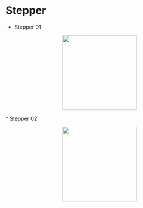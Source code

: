 # Stepper
* Stepper 01
<p align="center">
      <img width="200" src="https://user-images.githubusercontent.com/51033703/226387423-3716624e-2bc1-49d4-a5ff-eec2fb4dde81.png">
 </p>
* Stepper 02
<p align="center">
      <img width="200" src="https://user-images.githubusercontent.com/51033703/226386943-c5474fee-da01-40f8-8407-d61807816fba.png">
 </p>
